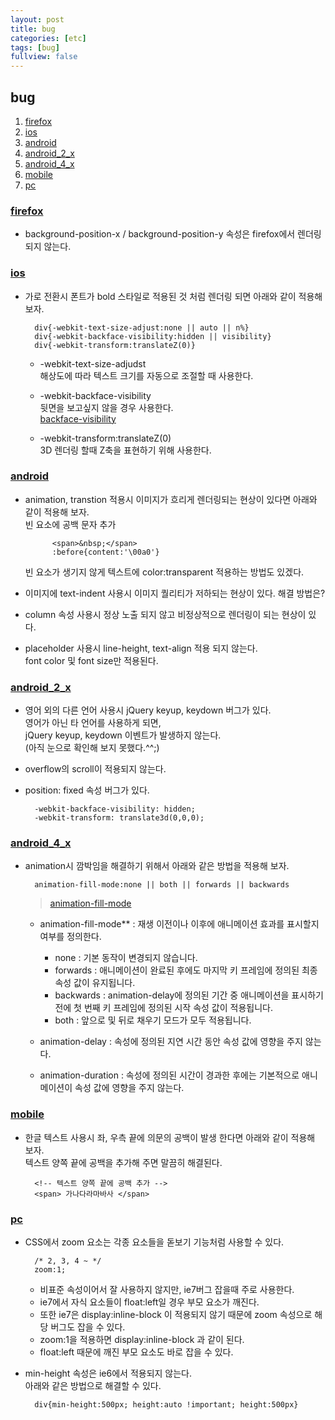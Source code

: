 ```yaml
---
layout: post
title: bug
categories: [etc]
tags: [bug]
fullview: false
---
```


## bug
1. [firefox](#firefox)  
1. [ios](#ios)  
1. [android](#android)  
1. [android_2_x](#android_2_x)  
1. [android_4_x](#android_4_x)  
1. [mobile](#mobile)  
1. [pc](#pc)  

### <a href="#" name="firefox">firefox</a>  
- background-position-x / background-position-y 속성은 firefox에서 렌더링 되지 않는다.  

### <a href="#" name="ios">ios</a>  
- 가로 전환시 폰트가 bold 스타일로 적용된 것 처럼 렌더링 되면 아래와 같이 적용해 보자.  
		
		div{-webkit-text-size-adjust:none || auto || n%}
		div{-webkit-backface-visibility:hidden || visibility}
		div{-webkit-transform:translateZ(0)}

    + -webkit-text-size-adjudst  
        해상도에 따라 텍스트 크기를 자동으로 조절할 때 사용한다.  

    + -webkit-backface-visibility  
        뒷면을 보고싶지 않을 경우 사용한다.  
        <a href="https://developer.mozilla.org/en-US/docs/Web/CSS/backface-visibility">backface-visibility</a>  

    + -webkit-transform:translateZ(0)  
        3D 렌더링 할때 Z축을 표현하기 위해 사용한다.  

### <a href="#" name="android">android</a>  
- animation, transtion 적용시 이미지가 흐리게 렌더링되는 현상이 있다면 아래와 같이 적용해 보자.  
	빈 요소에 공백 문자 추가  
			
			<span>&nbsp;</span>
			:before{content:'\00a0'}

	빈 요소가 생기지 않게 텍스트에 color:transparent 적용하는 방법도 있겠다.  

- 이미지에 text-indent 사용시 이미지 퀄리티가 저하되는 현상이 있다. 해결 방법은?  
- column 속성 사용시 정상 노출 되지 않고 비정상적으로 렌더링이 되는 현상이 있다.  
- placeholder 사용시 line-height, text-align 적용 되지 않는다.  
    font color 및 font size만 적용된다.  

### <a href="#" name="android_2_x">android_2_x</a>  
- 영어 외의 다른 언어 사용시 jQuery keyup, keydown 버그가 있다.  
	영어가 아닌 타 언어를 사용하게 되면,  
	jQuery keyup, keydown 이벤트가 발생하지 않는다.  
    (아직 눈으로 확인해 보지 못했다.^^;)  

- overflow의 scroll이 적용되지 않는다.  
- position: fixed 속성 버그가 있다.  
		
		-webkit-backface-visibility: hidden;
		-webkit-transform: translate3d(0,0,0);

### <a href="#" name="android_4_x">android_4_x</a>  
- animation시 깜박임을 해결하기 위해서 아래와 같은 방법을 적용해 보자.  
		
		animation-fill-mode:none || both || forwards || backwards

	> <a href="https://developer.mozilla.org/en-US/docs/Web/CSS/animation-fill-mode">animation-fill-mode</a>  

	- animation-fill-mode** : 재생 이전이나 이후에 애니메이션 효과를 표시할지 여부를 정의한다.  
        - none : 기본 동작이 변경되지 않습니다.  
        - forwards : 애니메이션이 완료된 후에도 마지막 키 프레임에 정의된 최종 속성 값이 유지됩니다.  
        - backwards : animation-delay에 정의된 기간 중 애니메이션을 표시하기 전에 첫 번째 키 프레임에 정의된 시작 속성 값이 적용됩니다.  
        - both : 앞으로 및 뒤로 채우기 모드가 모두 적용됩니다.  
    
	- animation-delay : 속성에 정의된 지연 시간 동안 속성 값에 영향을 주지 않는다.  
	- animation-duration : 속성에 정의된 시간이 경과한 후에는 기본적으로 애니메이션이 속성 값에 영향을 주지 않는다.  

### <a href="#" name="mobile">mobile</a>  
- 한글 텍스트 사용시 좌, 우측 끝에 의문의 공백이 발생 한다면 아래와 같이 적용해 보자.  
    텍스트 양쪽 끝에 공백을 추가해 주면 말끔히 해결된다.  
		
		<!-- 텍스트 양쪽 끝에 공백 추가 -->
		<span> 가나다라마바사 </span>

### <a href="#" name="pc">pc</a>  
- CSS에서 zoom 요소는 각종 요소들을 돋보기 기능처럼 사용할 수 있다.  
		
		/* 2, 3, 4 ~ */
		zoom:1;

	+ 비표준 속성이어서 잘 사용하지 않지만, ie7버그 잡을때 주로 사용한다.  
	+ ie7에서 자식 요소들이 float:left일 경우 부모 요소가 깨진다.  
	+ 또한 ie7은 display:inline-block 이 적용되지 않기 때문에 zoom 속성으로 해당 버그도 잡을 수 있다.  
	+ zoom:1을 적용하면 display:inline-block 과 같이 된다.  
	+ float:left 때문에 깨진 부모 요소도 바로 잡을 수 있다.  

- min-height 속성은 ie6에서 적용되지 않는다.  
    아래와 같은 방법으로 해결할 수 있다.  
		
		div{min-height:500px; height:auto !important; height:500px}